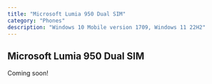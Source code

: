 ```yaml
---
title: "Microsoft Lumia 950 Dual SIM"
category: "Phones"
description: "Windows 10 Mobile version 1709, Windows 11 22H2"
---
```


## Microsoft Lumia 950 Dual SIM

Coming soon!
